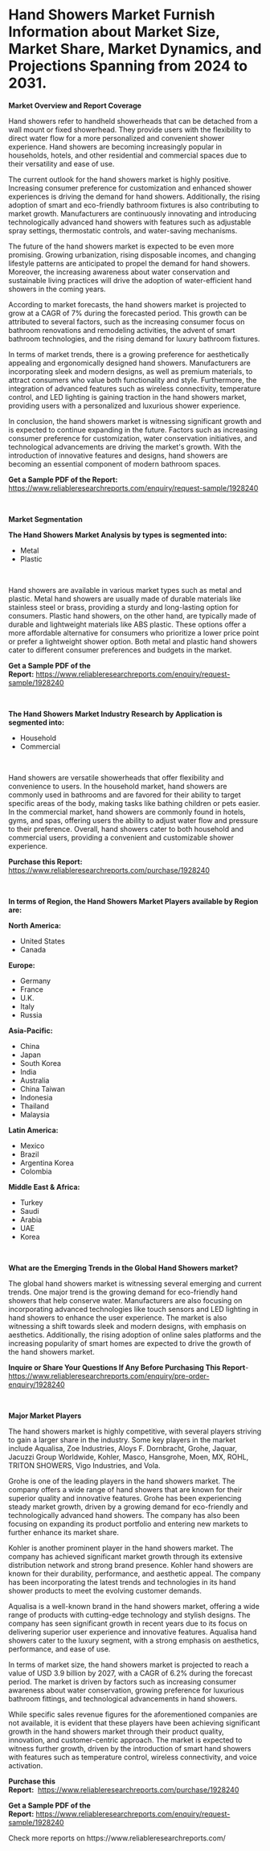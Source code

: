 <p><h1>Hand Showers Market Furnish Information about Market Size, Market Share, Market Dynamics, and Projections Spanning from 2024 to 2031.</h1></p><p><strong>Market Overview and Report Coverage</strong></p>
<p><p>Hand showers refer to handheld showerheads that can be detached from a wall mount or fixed showerhead. They provide users with the flexibility to direct water flow for a more personalized and convenient shower experience. Hand showers are becoming increasingly popular in households, hotels, and other residential and commercial spaces due to their versatility and ease of use.</p><p>The current outlook for the hand showers market is highly positive. Increasing consumer preference for customization and enhanced shower experiences is driving the demand for hand showers. Additionally, the rising adoption of smart and eco-friendly bathroom fixtures is also contributing to market growth. Manufacturers are continuously innovating and introducing technologically advanced hand showers with features such as adjustable spray settings, thermostatic controls, and water-saving mechanisms.</p><p>The future of the hand showers market is expected to be even more promising. Growing urbanization, rising disposable incomes, and changing lifestyle patterns are anticipated to propel the demand for hand showers. Moreover, the increasing awareness about water conservation and sustainable living practices will drive the adoption of water-efficient hand showers in the coming years.</p><p>According to market forecasts, the hand showers market is projected to grow at a CAGR of 7% during the forecasted period. This growth can be attributed to several factors, such as the increasing consumer focus on bathroom renovations and remodeling activities, the advent of smart bathroom technologies, and the rising demand for luxury bathroom fixtures.</p><p>In terms of market trends, there is a growing preference for aesthetically appealing and ergonomically designed hand showers. Manufacturers are incorporating sleek and modern designs, as well as premium materials, to attract consumers who value both functionality and style. Furthermore, the integration of advanced features such as wireless connectivity, temperature control, and LED lighting is gaining traction in the hand showers market, providing users with a personalized and luxurious shower experience.</p><p>In conclusion, the hand showers market is witnessing significant growth and is expected to continue expanding in the future. Factors such as increasing consumer preference for customization, water conservation initiatives, and technological advancements are driving the market's growth. With the introduction of innovative features and designs, hand showers are becoming an essential component of modern bathroom spaces.</p></p>
<p><strong>Get a Sample PDF of the Report:</strong> <a href="https://www.reliableresearchreports.com/enquiry/request-sample/1928240">https://www.reliableresearchreports.com/enquiry/request-sample/1928240</a></p>
<p>&nbsp;</p>
<p><strong>Market Segmentation</strong></p>
<p><strong>The Hand Showers Market Analysis by types is segmented into:</strong></p>
<p><ul><li>Metal</li><li>Plastic</li></ul></p>
<p>&nbsp;</p>
<p><p>Hand showers are available in various market types such as metal and plastic. Metal hand showers are usually made of durable materials like stainless steel or brass, providing a sturdy and long-lasting option for consumers. Plastic hand showers, on the other hand, are typically made of durable and lightweight materials like ABS plastic. These options offer a more affordable alternative for consumers who prioritize a lower price point or prefer a lightweight shower option. Both metal and plastic hand showers cater to different consumer preferences and budgets in the market.</p></p>
<p><strong>Get a Sample PDF of the Report:</strong>&nbsp;<a href="https://www.reliableresearchreports.com/enquiry/request-sample/1928240">https://www.reliableresearchreports.com/enquiry/request-sample/1928240</a></p>
<p>&nbsp;</p>
<p><strong>The Hand Showers Market Industry Research by Application is segmented into:</strong></p>
<p><ul><li>Household</li><li>Commercial</li></ul></p>
<p>&nbsp;</p>
<p><p>Hand showers are versatile showerheads that offer flexibility and convenience to users. In the household market, hand showers are commonly used in bathrooms and are favored for their ability to target specific areas of the body, making tasks like bathing children or pets easier. In the commercial market, hand showers are commonly found in hotels, gyms, and spas, offering users the ability to adjust water flow and pressure to their preference. Overall, hand showers cater to both household and commercial users, providing a convenient and customizable shower experience.</p></p>
<p><strong>Purchase this Report:</strong>&nbsp; <a href="https://www.reliableresearchreports.com/purchase/1928240">https://www.reliableresearchreports.com/purchase/1928240</a></p>
<p>&nbsp;</p>
<p><strong>In terms of Region, the Hand Showers Market Players available by Region are:</strong></p>
<p>
    <p> <strong> North America: </strong>
        <ul>
            <li>United States</li>
            <li>Canada</li>
        </ul>
        </p> 
    <p> <strong> Europe: </strong>
        <ul>
            <li>Germany</li>
            <li>France</li>
            <li>U.K.</li>
            <li>Italy</li>
            <li>Russia</li>
        </ul>
        </p> 
    <p> <strong> Asia-Pacific: </strong>
        <ul>
            <li>China</li>
            <li>Japan</li>
            <li>South Korea</li>
            <li>India</li>
            <li>Australia</li>
            <li>China Taiwan</li>
            <li>Indonesia</li>
            <li>Thailand</li>
            <li>Malaysia</li>
        </ul>
        </p> 
    <p> <strong> Latin America: </strong>
        <ul>
            <li>Mexico</li>
            <li>Brazil</li>
            <li>Argentina Korea</li>
            <li>Colombia</li>
        </ul>
        </p> 
    <p> <strong> Middle East & Africa: </strong>
        <ul>
            <li>Turkey</li>
            <li>Saudi</li>
            <li>Arabia</li>
            <li>UAE</li>
            <li>Korea</li>
        </ul>
    </p>
    </p>
<p>&nbsp;</p>
<p><strong>What are the Emerging Trends in the Global Hand Showers market?</strong></p>
<p><p>The global hand showers market is witnessing several emerging and current trends. One major trend is the growing demand for eco-friendly hand showers that help conserve water. Manufacturers are also focusing on incorporating advanced technologies like touch sensors and LED lighting in hand showers to enhance the user experience. The market is also witnessing a shift towards sleek and modern designs, with emphasis on aesthetics. Additionally, the rising adoption of online sales platforms and the increasing popularity of smart homes are expected to drive the growth of the hand showers market.</p></p>
<p><strong>Inquire or Share Your Questions If Any Before Purchasing This Report</strong>- <a href="https://www.reliableresearchreports.com/enquiry/pre-order-enquiry/1928240">https://www.reliableresearchreports.com/enquiry/pre-order-enquiry/1928240</a></p>
<p>&nbsp;</p>
<p><strong>Major Market Players</strong></p>
<p><p>The hand showers market is highly competitive, with several players striving to gain a larger share in the industry. Some key players in the market include Aqualisa, Zoe Industries, Aloys F. Dornbracht, Grohe, Jaquar, Jacuzzi Group Worldwide, Kohler, Masco, Hansgrohe, Moen, MX, ROHL, TRITON SHOWERS, Vigo Industries, and Vola.</p><p>Grohe is one of the leading players in the hand showers market. The company offers a wide range of hand showers that are known for their superior quality and innovative features. Grohe has been experiencing steady market growth, driven by a growing demand for eco-friendly and technologically advanced hand showers. The company has also been focusing on expanding its product portfolio and entering new markets to further enhance its market share.</p><p>Kohler is another prominent player in the hand showers market. The company has achieved significant market growth through its extensive distribution network and strong brand presence. Kohler hand showers are known for their durability, performance, and aesthetic appeal. The company has been incorporating the latest trends and technologies in its hand shower products to meet the evolving customer demands.</p><p>Aqualisa is a well-known brand in the hand showers market, offering a wide range of products with cutting-edge technology and stylish designs. The company has seen significant growth in recent years due to its focus on delivering superior user experience and innovative features. Aqualisa hand showers cater to the luxury segment, with a strong emphasis on aesthetics, performance, and ease of use.</p><p>In terms of market size, the hand showers market is projected to reach a value of USD 3.9 billion by 2027, with a CAGR of 6.2% during the forecast period. The market is driven by factors such as increasing consumer awareness about water conservation, growing preference for luxurious bathroom fittings, and technological advancements in hand showers.</p><p>While specific sales revenue figures for the aforementioned companies are not available, it is evident that these players have been achieving significant growth in the hand showers market through their product quality, innovation, and customer-centric approach. The market is expected to witness further growth, driven by the introduction of smart hand showers with features such as temperature control, wireless connectivity, and voice activation.</p></p>
<p><strong>Purchase this Report:</strong>&nbsp;&nbsp;<a href="https://www.reliableresearchreports.com/purchase/1928240">https://www.reliableresearchreports.com/purchase/1928240</a></p>
<p></p>
<p><strong>Get a Sample PDF of the Report:</strong>&nbsp;<a href="https://www.reliableresearchreports.com/enquiry/request-sample/1928240">https://www.reliableresearchreports.com/enquiry/request-sample/1928240</a></p>
<p>Check more reports on https://www.reliableresearchreports.com/</p>